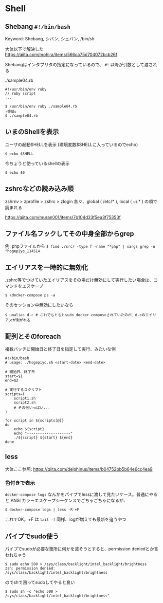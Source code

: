 # Shell

## Shebang `#!/bin/bash`

Keyword: Shebang, シバン, シェバン, /bin/sh

大体以下で解決した  
https://qiita.com/mohira/items/566ca75d704072bcb26f

Shebangはインタプリタの指定になっているので、 `#!` 以降が引数として渡される

./sample04.rb

```
#!/usr/bin/env ruby
// ruby script
...
```

```
$ /usr/bin/env ruby ./sample04.rb
↑等価↓
$ ./sample04.rb
```

## いまのShellを表示

ユーザの起動SHELLを表示 (環境変数$SHELLに入っているのでecho)

```
$ echo $SHELL
```

今ちょうど使っているshellの表示

```
$ echo $0
```

## zshrcなどの読み込み順

zshrnv > zprofile > zshrc > zlogin
各々、global ( /etc/* ), local ( ~/.* ) の順で読まれる

https://qiita.com/muran001/items/7b104d33f5ea3f75353f

## ファイル名フックしてその中身全部からgrep

例: phpファイルから
`$ find ./src/ -type f -name "*php" | xargs grep -n "hogepiyo_114514`

## エイリアスを一時的に無効化

.zshrc等でつけていたエイリアスをその場だけ無効にして実行したい場合は、コマンドをエスケープ

```
$ \docker-compose ps -a
```

そのセッション中無効にしたいなら

```
$ unalias d-c # これでもともとsudo docker-composeされていたのが、d-cのエイリアスが剥がれる
```

## 配列とそのforeach

複数バッチに開始日と終了日を指定して実行、みたいな例

```
#!/bin/bash
# usage: ./hogepiyo.sh <start-date> <end-date>

# 開始日、終了日
start=$1
end=$2

# 実行するスクリプト
scripts=(
    script1.sh
    script2.sh
    # その他いっぱい...
)

for script in ${scripts[@]}
do
    echo ${script}
    echo "--------------------" 
    ./${script} ${start} ${end}
done
```

## less

大体ここ参照: https://qiita.com/delphinus/items/b04752bb5b64e6cc4ea9

### 色付きで表示

`docker-compose logs` なんかをパイプでlessに渡して見たいケース。普通にやると ANSI カラーエスケープシーケンスでごちゃごちゃになるが、  
```
$ docker-compose logs | less -R +F
```
これでOK。+F は `tail -f` 同様、logが増えても最新を追うやつ

## パイプでsudo使う

パイプでsudoが必要な箇所に何かを渡そうとすると、permission deniedとか言われちゃう
```
$ sudo echo 500 > /sys/class/backlight/intel_backlight/brightness
zsh: permission denied: /sys/class/backlight/intel_backlight/brightness
```

のでshで囲ってsudoしてやると良い

```
$ sudo sh -c "echo 500 > /sys/class/backlight/intel_backlight/brightness"
```
